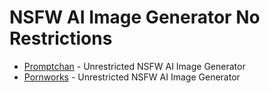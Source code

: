 # NSFW AI Image Generator No Restrictions

* [Promptchan](https://nsfwgen.xyz/promptchan) - Unrestricted NSFW AI Image Generator 
* [Pornworks](https://nsfwgen.xyz/pornworks) - Unrestricted NSFW AI Image Generator
